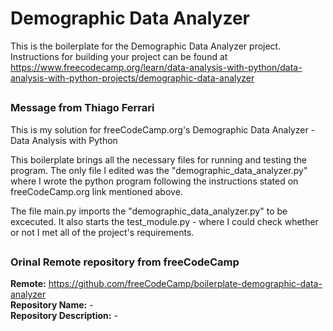 # Demographic Data Analyzer

This is the boilerplate for the Demographic Data Analyzer project. Instructions for building your project can be found at https://www.freecodecamp.org/learn/data-analysis-with-python/data-analysis-with-python-projects/demographic-data-analyzer
##
### Message from Thiago Ferrari  
This is my solution for freeCodeCamp.org's Demographic Data Analyzer - Data Analysis with Python


This boilerplate brings all the necessary files for running and testing the program.
The only file I edited was the "demographic_data_analyzer.py" where I wrote the python program following the instructions stated on freeCodeCamp.org link mentioned above.  

The file main.py imports the "demographic_data_analyzer.py" to be excecuted. It also starts the test_module.py - where I could check whether or not I met all of the project's requirements.
##
### Orinal Remote repository from freeCodeCamp
**Remote:** https://github.com/freeCodeCamp/boilerplate-demographic-data-analyzer  
**Repository Name:** -  
**Repository Description:** -  
##